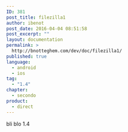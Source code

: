 ```yaml
---
ID: 381
post_title: filezilla1
author: ibenot
post_date: 2016-04-04 08:51:58
post_excerpt: ""
layout: documentation
permalink: >
  http://bnotteghem.com/dev/doc/filezilla1/
published: true
language:
  - android
  - ios
tag:
  - "1.4"
chapter:
  - secondo
product:
  - direct
---
```

bli blo 1.4
